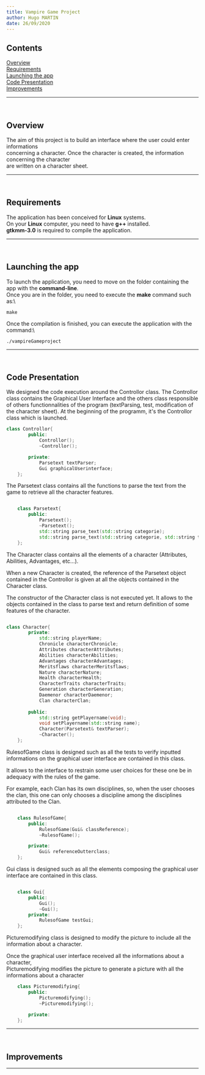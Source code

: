```yaml
---
title: Vampire Game Project
author: Hugo MARTIN
date: 26/09/2020
---
```


## Contents


[Overview](#overview)\
[Requirements](#requirements)\
[Launching the app](#launching-the-app)\
[Code Presentation](#code-presentation)\
[Improvements](#improvements)

---

<br>

## Overview


The aim of this project is to build an interface where the user could
enter informations\
concerning a character. Once the character is created, the information concerning the character\
are written on a character sheet.


---

<br>

## Requirements


The application has been conceived for **Linux** systems.\
On your **Linux** computer, you need to have **g++** installed.\
**gtkmm-3.0** is required to compile the application.


---

<br>

## Launching the app


To launch the application, you need to move on the folder containing the app with the **command-line**.\
Once you are in the folder, you need to execute the **make** command such as:\

```console
make
```

Once the compilation is finished, you can execute the application with the command:\

```console
./vampireGameproject
```

---

<br>


## Code Presentation


We designed the code execution around the Controllor class. The Controllor class contains the Graphical User Interface and the others class responsible of others functionnalities of the program (textParsing, test, modification of the character sheet). At the beginning of the programm, it's the Controllor class which is launched.

```cpp
class Controllor{
        public:
            Controllor();
            ~Controllor();

        private:
            Parsetext textParser;
            Gui graphicalUserinterface;
    };
```


The Parsetext class contains all the functions to parse the text from the game to retrieve all the character features.



```cpp

    class Parsetext{
        public:
            Parsetext();
            ~Parsetext();
            std::string parse_text(std::string categorie);
            std::string parse_text(std::string categorie, std::string table, std::string nameOfcomptence);
    };
```

The Character class contains all the elements of a character (Attributes, Abilities, Advantages, etc...).

When a new Character is created, the reference of the Parsetext object contained in the Controllor is given at all the objects contained in the Character class. 

The constructor of the Character class is not executed yet. It allows to the objects contained in the class to parse text and return definition of some features of the character.


```cpp

class Character{
        private:
            std::string playerName;
            Chronicle characterChronicle;
            Attributes characterAttributes;
            Abilities characterAbilities;
            Advantages characterAdvantages;
            Meritsflaws characterMeritsflaws;
            Nature characterNature;
            Health characterHealth;
            CharacterTraits characterTraits;
            Generation characterGeneration;
            Daemenor characterDaemenor;
            Clan characterClan;
            
        public:
            std::string getPlayername(void);
            void setPlayername(std::string name);
            Character(Parsetext& textParser);
            ~Character();
    };

```

RulesofGame class is designed such as all the tests 
to verify inputted informations on the graphical user
interface are contained in this class. 

It allows to the interface to restrain some user choices for these one be in adequacy with the rules of the game. 

For example, each Clan has its own disciplines, so, when the user chooses the clan, this one can only chooses a discipline among the disciplines attributed to the Clan. 

```cpp

    class RulesofGame{
        public:
            RulesofGame(Gui& classReference);
            ~RulesofGame();

        private:
            Gui& referenceOutterclass;
    };
```
Gui class is designed such as all the elements composing  the graphical user interface are contained in this class. 

```cpp

    class Gui{
        public:
            Gui();
            ~Gui();
        private:
            RulesofGame testGui;
    };
```


Picturemodifying class is designed to modify the picture to include 
all the information about a character. 

Once the graphical user interface received all the informations about a character,\
Picturemodifying modifies the picture to generate a picture with all the informations about a character


```cpp
    class Picturemodifying{
        public:
            Picturemodifying();
            ~Picturemodifying();

        private:
    };
```

---

<br>

## Improvements




---